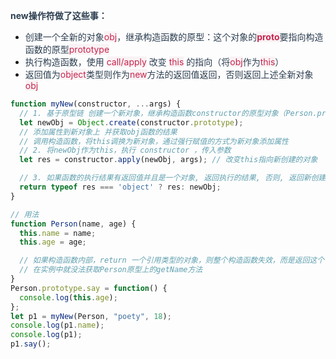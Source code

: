 **<font style="color:rgb(44, 62, 80);">new操作符做了这些事：</font>**

+ <font style="color:rgb(44, 62, 80);">创建一个全新的对象</font><font style="color:rgb(199, 37, 78);background-color:rgb(249, 242, 244);">obj</font><font style="color:rgb(44, 62, 80);">，继承构造函数的原型：这个对象的</font><font style="color:rgb(199, 37, 78);background-color:rgb(249, 242, 244);">__proto__</font><font style="color:rgb(44, 62, 80);">要指向构造函数的原型</font><font style="color:rgb(199, 37, 78);background-color:rgb(249, 242, 244);">prototype</font>
+ <font style="color:rgb(44, 62, 80);">执行构造函数，使用</font><font style="color:rgb(44, 62, 80);"> </font><font style="color:rgb(199, 37, 78);background-color:rgb(249, 242, 244);">call/apply</font><font style="color:rgb(44, 62, 80);"> </font><font style="color:rgb(44, 62, 80);">改变</font><font style="color:rgb(44, 62, 80);"> </font><font style="color:rgb(199, 37, 78);background-color:rgb(249, 242, 244);">this</font><font style="color:rgb(44, 62, 80);"> </font><font style="color:rgb(44, 62, 80);">的指向（将</font><font style="color:rgb(199, 37, 78);background-color:rgb(249, 242, 244);">obj</font><font style="color:rgb(44, 62, 80);">作为</font><font style="color:rgb(199, 37, 78);background-color:rgb(249, 242, 244);">this</font><font style="color:rgb(44, 62, 80);">）</font>
+ <font style="color:rgb(44, 62, 80);">返回值为</font><font style="color:rgb(199, 37, 78);background-color:rgb(249, 242, 244);">object</font><font style="color:rgb(44, 62, 80);">类型则作为</font><font style="color:rgb(199, 37, 78);background-color:rgb(249, 242, 244);">new</font><font style="color:rgb(44, 62, 80);">方法的返回值返回，否则返回上述全新对象</font><font style="color:rgb(199, 37, 78);background-color:rgb(249, 242, 244);">obj</font>

```javascript
function myNew(constructor, ...args) {
  // 1. 基于原型链 创建一个新对象，继承构造函数constructor的原型对象（Person.prototype）上的属性
  let newObj = Object.create(constructor.prototype);
  // 添加属性到新对象上 并获取obj函数的结果
  // 调用构造函数，将this调换为新对象，通过强行赋值的方式为新对象添加属性
  // 2. 将newObj作为this，执行 constructor ，传入参数
  let res = constructor.apply(newObj, args); // 改变this指向新创建的对象

  // 3. 如果函数的执行结果有返回值并且是一个对象, 返回执行的结果, 否则, 返回新创建的对象地址
  return typeof res === 'object' ? res: newObj;
}
```

```javascript
// 用法
function Person(name, age) {
  this.name = name;
  this.age = age;

  // 如果构造函数内部，return 一个引用类型的对象，则整个构造函数失效，而是返回这个引用类型的对象，而不是返回this
  // 在实例中就没法获取Person原型上的getName方法
}
Person.prototype.say = function() {
  console.log(this.age);
};
let p1 = myNew(Person, "poety", 18);
console.log(p1.name);
console.log(p1);
p1.say();
```

